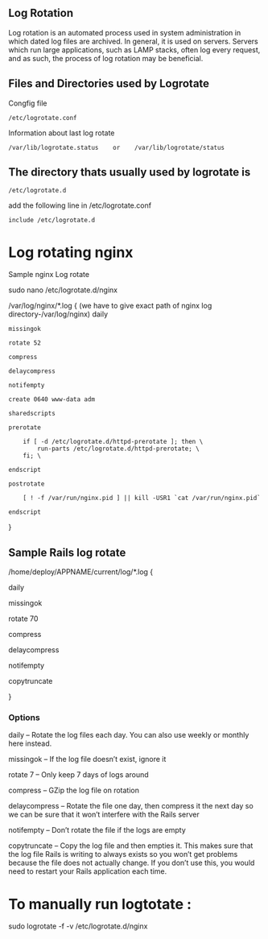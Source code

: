 ## Log Rotation

Log rotation is an automated process used in system administration in which dated log files are archived. In general, it is used on servers. Servers which run large applications, such as LAMP stacks, often log every request, and as such, the process of log rotation may be beneficial.

## Files and Directories used by Logrotate

Congfig file

	/etc/logrotate.conf

Information about last log rotate

	/var/lib/logrotate.status    or    /var/lib/logrotate/status

## The directory thats usually used by logrotate is

	/etc/logrotate.d

 add the following line in /etc/logrotate.conf 

	include /etc/logrotate.d

# Log rotating nginx
   

Sample nginx Log rotate

sudo nano /etc/logrotate.d/nginx


/var/log/nginx/*.log {  (we have to give exact path of nginx log directory-/var/log/nginx)
    daily

    missingok

    rotate 52

    compress

    delaycompress

    notifempty

    create 0640 www-data adm

    sharedscripts

    prerotate

        if [ -d /etc/logrotate.d/httpd-prerotate ]; then \
            run-parts /etc/logrotate.d/httpd-prerotate; \
        fi; \

    endscript

    postrotate

        [ ! -f /var/run/nginx.pid ] || kill -USR1 `cat /var/run/nginx.pid`

    endscript
}

## Sample Rails log rotate

/home/deploy/APPNAME/current/log/*.log {

  daily

  missingok

  rotate 70

  compress

  delaycompress

  notifempty

  copytruncate

} 

### Options

daily – Rotate the log files each day. You can also use weekly or monthly here instead.

missingok – If the log file doesn’t exist, ignore it

rotate 7 – Only keep 7 days of logs around

compress – GZip the log file on rotation

delaycompress – Rotate the file one day, then compress it the next day so we can be sure that it won’t interfere with the Rails server

notifempty – Don’t rotate the file if the logs are empty

copytruncate – Copy the log file and then empties it. This makes sure that the log file Rails is writing to always exists so you won’t get problems because the file does not actually change. If you don’t use this, you would need to restart your Rails application each time.

# To manually run logtotate :

sudo logrotate -f -v /etc/logrotate.d/nginx
